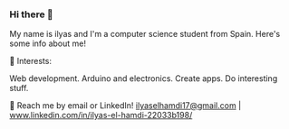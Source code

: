### Hi there 👋

My name is ilyas and I'm a computer science student from Spain. Here's some info about me!

🌱 Interests:

Web development.
Arduino and electronics.
Create apps.
Do interesting stuff.

💬 Reach me by email or LinkedIn! ilyaselhamdi17@gmail.com | www.linkedin.com/in/ilyas-el-hamdi-22033b198/
